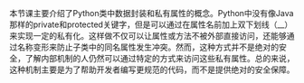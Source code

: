 本节课主要介绍了Python类中数据封装和私有属性的概念。Python中没有像Java那样的private和protected关键字，但是可以通过在属性名前加上双下划线（__）来实现一定的私有化。这样做不仅可以让属性或方法不被外部直接访问，还能够通过名称变形来防止子类中的同名属性发生冲突。然而，这种方式并不是绝对的安全，了解内部机制的人仍然可以通过特定的方式来访问这些私有属性。总的来说，这种机制主要是为了帮助开发者编写更规范的代码，而不是提供绝对的安全保障。